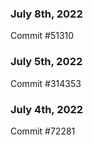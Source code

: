 ### July 8th, 2022

Commit #51310

### July 5th, 2022

Commit #314353


### July 4th, 2022

Commit #72281
